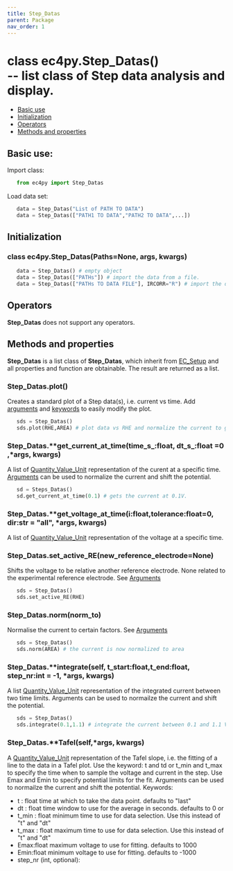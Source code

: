 ```yaml
---
title: Step_Datas
parent: Package
nav_order: 1
---
```



# class ec4py.Step_Datas()<br> -- list class of Step data analysis and display. 

- [Basic use](#basic-use)
- [Initialization](#initialization)
- [Operators](#operators)
- [Methods and properties](#methods-and-properties)


## Basic use:

Import class:
```python
   from ec4py import Step_Datas
```
Load data set:
```python
   data = Step_Datas("List of PATH TO DATA")
   data = Step_Datas(["PATH1 TO DATA","PATH2 TO DATA",...])
```



## Initialization

### class ec4py.Step_Datas(Paths=None, args, kwargs)
```python
   data = Step_Datas() # empty object
   data = Step_Datas(["PATHs"]) # import the data from a file.
   data = Step_Datas(["PATHs TO DATA FILE"], IRCORR="R") # import the data from a file and apply iR-correction.
```

## Operators

**Step_Datas** does not support any operators.


## Methods and properties

**Step_Datas** is a list class of **Step_Datas**, which inherit from [EC_Setup](ec4py_ec_setup.md) and all properties and function are obtainable. The result are returned as a list.

### Step_Datas.**plot()**

Creates a standard plot of a Step data(s), i.e. current vs time. Add [arguments](ec4py_args.md) and [keywords](ec4py_keywords.md) to easily modify the plot.
```python
   sds = Step_Datas()
   sds.plot(RHE,AREA) # plot data vs RHE and normalize the current to geometric area.
```

### Step_Datas.**get_current_at_time(time_s_:float, dt_s_:float =0 ,*args, **kwargs)**
A list of [Quantity_Value_Unit](ec4py_util.md) representation of the curent at a specific time. [Arguments](ec4py_args.md) can be used to normalize the current and shift the potential.
```python
   sd = Steps_Datas()
   sd.get_current_at_time(0.1) # gets the current at 0.1V.
```

### Step_Datas.**get_voltage_at_time(i:float,tolerance:float=0,  dir:str = "all", *args, **kwargs)**
A list of [Quantity_Value_Unit](ec4py_util.md) representation of the voltage at a specific time. 

 
### Step_Datas.**set_active_RE(new_reference_electrode=None)**
Shifts the voltage to be relative another reference electrode. None related to the experimental reference electrode. See [Arguments](ec4py_args.md)
```python
   sds = Step_Datas()
   sds.set_active_RE(RHE)
```

### Step_Datas.**norm(norm_to)**

Normalise the current to certain factors. See [Arguments](ec4py_args.md)
```python
   sds = Step_Datas()
   sds.norm(AREA) # the current is now normalized to area
```


### Step_Datas.**integrate(self, t_start:float,t_end:float, step_nr:int = -1, *args, **kwargs)**
A list [Quantity_Value_Unit](ec4py_util.md) representation of the integrated current between two time limits. Arguments can be used to normailze the current and shift the potential.
```python
   sds = Step_Datas()
   sds.integrate(0.1,1.1) # integrate the current between 0.1 and 1.1 V.
```

### Step_Datas.**Tafel(self,*args, **kwargs)**
A [Quantity_Value_Unit](ec4py_util.md) representation of the Tafel slope, i.e. the fitting of a line to the data in a Tafel plot. Use the keyword: t and td or t_min and t_max to specify the time when to sample the voltage and current in the step. Use Emax and Emin to specify potential limits for the fit.  Arguments can be used to normailze the current and shift the potential.
Keywords:
   - t : float time at which to take the data point. defaults to "last"        
   - dt : float time window to use for the average in seconds. defaults to 0
   or
   - t_min : float minimum time to use for data selection. Use this instead of "t" and "dt"
   - t_max : float maximum time to use for data selection. Use this instead of "t" and "dt"
   - Emax:float maximum voltage to use for fitting. defaults to 1000
   - Emin:float minimum voltage to use for fitting. defaults to -1000
   - step_nr (int, optional): 


